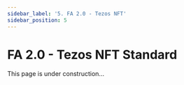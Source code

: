 ```yaml
---
sidebar_label: '5. FA 2.0 - Tezos NFT'
sidebar_position: 5
---
```


# FA 2.0 - Tezos NFT Standard

This page is under construction...

<!-- https://medium.com/tezos-israel/tezos-token-standards-simply-explained-352e76c1ee5b -->

<!-- https://gitlab.com/tezos/tzip#:~:text=A%20TZIP%20is%20a%20design,formal%20on%2Dchain%20governance%20process. -->

<!-- https://gitlab.com/tezos/tzip/-/blob/master/proposals/tzip-12/tzip-12.md -->

<!-- https://gitlab.com/smondet/fa2-smartpy/-/blob/master/multi_asset.py -->